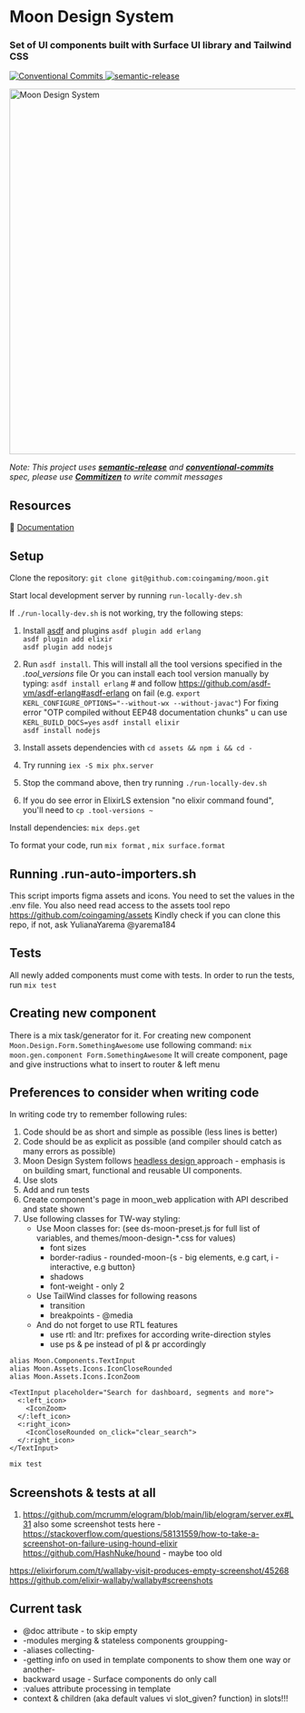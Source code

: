 # Moon Design System
<h3 >Set of UI components built with Surface UI library and Tailwind CSS</h3>
<p>
  <a href="https://conventionalcommits.org">
    <img alt="Conventional Commits" src="https://img.shields.io/badge/Conventional%20Commits-1.0.0-yellow.svg">
  </a>
  <a href="https://github.com/semantic-release/semantic-release">
    <img alt="semantic-release" src="https://img.shields.io/badge/%20%20%F0%9F%93%A6%F0%9F%9A%80-semantic--release-e10079.svg">
  </a>
</p>



<img width="644" alt="Moon Design System" src="https://user-images.githubusercontent.com/232199/133601344-e63bd62f-dd0f-47a1-9d1e-b5cb065e5a90.png">

_Note: This project uses **[semantic-release](https://semantic-release.gitbook.io/semantic-release/)** and **[conventional-commits](https://www.conventionalcommits.org/en/v1.0.0/)** spec, please use **[Commitizen](https://github.com/commitizen/cz-cli)**
to write commit messages_

## Resources

📖 [Documentation](https://surface.moon.io/)

## Setup

Clone the repository: `git clone git@github.com:coingaming/moon.git`

Start local development server by running `run-locally-dev.sh`

If `./run-locally-dev.sh` is not working, try the following steps:

1. Install [asdf](https://asdf-vm.com/) and plugins
   `asdf plugin add erlang`  
   `asdf plugin add elixir`  
   `asdf plugin add nodejs`
2. Run `asdf install`. This will install all the tool versions specified in the _.tool_versions_ file
   Or you can install each tool version manually by typing:
   `asdf install erlang` # and follow https://github.com/asdf-vm/asdf-erlang#asdf-erlang on fail (e.g. `export KERL_CONFIGURE_OPTIONS="--without-wx --without-javac"`) For fixing error "OTP compiled without EEP48 documentation chunks" u can use `KERL_BUILD_DOCS=yes`
   `asdf install elixir`  
   `asdf install nodejs`

3. Install assets dependencies with `cd assets && npm i && cd -`
4. Try running `iex -S mix phx.server`
5. Stop the command above, then try running `./run-locally-dev.sh`
6. If you do see error in ElixirLS extension "no elixir command found", you'll need to `cp .tool-versions ~`

Install dependencies: `mix deps.get`

To format your code, run `mix format` , `mix surface.format`

## Running .run-auto-importers.sh

This script imports figma assets and icons. You need to set the values in the .env file.
You also need read access to the assets tool repo https://github.com/coingaming/assets
Kindly check if you can clone this repo, if not, ask YulianaYarema @yarema184

## Tests
All newly added components must come with tests. In order to run the tests, run `mix test`

## Creating new component
There is a mix task/generator for it. For creating new component `Moon.Design.Form.SomethingAwesome` use following command:
`mix moon.gen.component Form.SomethingAwesome`
It will create component, page and give instructions what to insert to router & left menu

## Preferences to consider when writing code

In writing code try to remember following rules:

1. Code should be as short and simple as possible (less lines is better)
2. Code should be as explicit as possible (and compiler should catch as many errors as possible)
3. Moon Design System follows [headless design ](https://garden.mirahi.io/get-started-with-headless-design-systems/) approach - emphasis is on building smart, functional and reusable UI components.
4. Use slots
5. Add and run tests
6. Create component's page in moon_web application with API described and state shown
7. Use following classes for TW-way styling:
   - Use Moon classes for: (see ds-moon-preset.js for full list of variables, and themes/moon-design-\*.css for values)
     - font sizes
     - border-radius - rounded-moon-{s - big elements, e.g cart, i - interactive, e.g button}
     - shadows
     - font-weight - only 2
   - Use TailWind classes for following reasons
     - transition
     - breakpoints - @media
   - And do not forget to use RTL features
     - use rtl: and ltr: prefixes for according write-direction styles
     - use ps & pe instead of pl & pr accordingly

```
alias Moon.Components.TextInput
alias Moon.Assets.Icons.IconCloseRounded
alias Moon.Assets.Icons.IconZoom

<TextInput placeholder="Search for dashboard, segments and more">
  <:left_icon>
    <IconZoom>
  </:left_icon>
  <:right_icon>
    <IconCloseRounded on_click="clear_search">
  </:right_icon>
</TextInput>
```

```bash
mix test
```

## Screenshots & tests at all
1. https://github.com/mcrumm/elogram/blob/main/lib/elogram/server.ex#L31
also some screenshot tests here - 
https://stackoverflow.com/questions/58131559/how-to-take-a-screenshot-on-failure-using-hound-elixir
https://github.com/HashNuke/hound - maybe too old

https://elixirforum.com/t/wallaby-visit-produces-empty-screenshot/45268
https://github.com/elixir-wallaby/wallaby#screenshots

## Current task
 - @doc attribute - to skip empty
 - -modules merging &  stateless components groupping-
 - -aliases collecting-
 - -getting info on used in template components to show them one way or another-
 - backward usage - Surface components do only call 
 - :values attribute processing in template
 - context & children (aka default values vi slot_given? function) in slots!!!